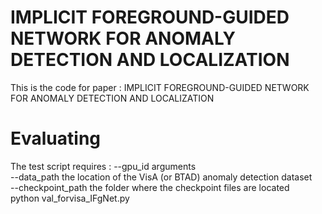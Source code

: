 # IMPLICIT FOREGROUND-GUIDED NETWORK FOR ANOMALY DETECTION AND LOCALIZATION
This is the code for paper : IMPLICIT FOREGROUND-GUIDED NETWORK FOR ANOMALY DETECTION AND LOCALIZATION

# Evaluating
The test script requires : 
--gpu_id arguments \
--data_path the location of the VisA (or BTAD) anomaly detection dataset \
--checkpoint_path the folder where the checkpoint files are located \
python val_forvisa_IFgNet.py
